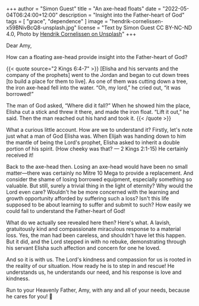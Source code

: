 +++
author = "Simon Guest"
title = "An axe-head floats"
date = "2022-05-04T06:24:00+12:00"
description = "Insight into the Father-heart of God"
tags = [ "grace", "dependence" ]
image = "hendrik-cornelissen-x59BNivBcQ8-unsplash.jpg"
license = "Text by Simon Guest CC BY-NC-ND 4.0, Photo by [Hendrik Cornelissen on Unsplash](https://unsplash.com/photos/x59BNivBcQ8)"
+++

Dear Amy,

How can a floating axe-head provide insight into the Father-heart of God?

{{< quote source="2 Kings 6:4-7" >}}
[Elisha and his servants and the company of the prophets] went to the Jordan and began to cut down trees [to build a place for them to live]. As one of them was cutting down a tree, the iron axe-head fell into the water. “Oh, my lord,” he cried out, “it was borrowed!”

The man of God asked, “Where did it fall?” When he showed him the place, Elisha cut a stick and threw it there, and made the iron float. “Lift it out,” he said. Then the man reached out his hand and took it.
{{< /quote >}}

What a curious little account. How are we to understand it? Firstly, let's note just what a man of God Elisha was. When Elijah was handing down to him the mantle of being the Lord's prophet, Elisha asked to inherit a double portion of his spirit. (How cheeky was that? — 2 Kings 2:1-15) He certainly received it!

Back to the axe-head then. Losing an axe-head would have been no small matter—there was certainly no Mitre 10 Mega to provide a replacement. And consider the shame of losing borrowed equipment, especially something so valuable. But still, surely a trivial thing in the light of eternity? Why would the Lord even care? Wouldn't he be more concerned with the learning and growth opportunity afforded by suffering such a loss? Isn't this life supposed to be about learning to suffer and submit to such? How easily we could fail to understand the Father-heart of God!

What do we actually see revealed here then? Here's what. A lavish, gratuitously kind and compassionate miraculous response to a material loss. Yes, the man had been careless, and shouldn't have let this happen. But it did, and the Lord stepped in with no rebuke, demonstrating through his servant Elisha such affection and concern for one he loved.

And so it is with us. The Lord's kindness and compassion for us is rooted in the reality of our situation. How ready he is to step in and rescue! He understands us, he understands our need, and his response is love and kindness.

Run to your Heavenly Father, Amy, with any and all of your needs, because he cares for you! 🙏
